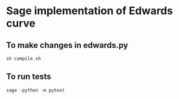 # Sage implementation of Edwards curve

## To make changes in edwards.py
```shell
sh compile.sh
```

## To run tests
```shell
sage -python -m pytest
```